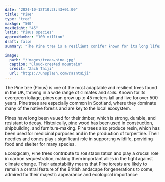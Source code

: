 ```yaml
---
date: "2024-10-12T10:28:43+01:00"
title: "Pine"
type: "tree"
maxAge: "500"
maxHeight: "45"
latin: "Pinus species"
approxNumber: "100 million"
draft: false
summary: "The Pine tree is a resilient conifer known for its long lifespan and towering height. Native to many parts of the UK, pines thrive in a variety of soils and climates, making them a versatile and vital component of British forests."

image:
  path: "/images/trees/pine.jpg"
  caption: "Cloud-crested mountain"
  credit: "Zach Taiji"
  url: "https://unsplash.com/@azntaiji"
---
```


The Pine tree (Pinus) is one of the most adaptable and resilient trees found in the UK, thriving in a wide range of climates and soils. Known for its evergreen foliage, pines can grow up to 45 meters tall and live for over 500 years. Pine trees are especially common in Scotland, where they dominate many of the native forests and are key to the local ecosystem.

Pines have long been valued for their timber, which is strong, durable, and resistant to decay. Historically, pine wood has been used in construction, shipbuilding, and furniture-making. Pine trees also produce resin, which has been used for medicinal purposes and in the production of turpentine. Their needles and cones play a significant role in supporting wildlife, providing food and shelter for many species.

Ecologically, Pine trees contribute to soil stabilization and play a crucial role in carbon sequestration, making them important allies in the fight against climate change. Their adaptability means that Pine forests are likely to remain a central feature of the British landscape for generations to come, admired for their majestic appearance and ecological importance.
